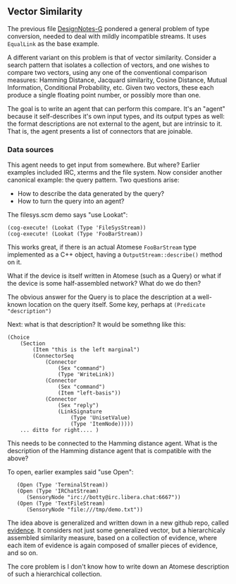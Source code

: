 Vector Similarity
-----------------
The previous file [DesignNotes-G](DesignNotes-G.md) pondered a general
problem of type conversion, needed to deal with mildly incompatible
streams. It uses `EqualLink` as the base example.

A different variant on this problem is that of vector similarity.
Consider a search pattern that isolates a collection of vectors,
and one wishes to compare two vectors, using any one of the conventional
comparison measures: Hamming Distance, Jacquard similarity, Cosine
Distance, Mutual Information, Conditional Probability, etc. Given
two vectors, these each produce a single floating point number, or
possibly more than one.

The goal is to write an agent that can perform this compare. It's an
"agent" because it self-describes it's own input types, and its output
types as well: the format descriptions are not external to the agent,
but are intrinsic to it. That is, the agent presents a list of
connectors that are joinable.

### Data sources
This agent needs to get input from somewhere. But where?  Earlier
examples included IRC, xterms and the file system. Now consider another
canonical example: the query pattern. Two questions arise:
 * How to describe the data generated by the query?
 * How to turn the query into an agent?

The filesys.scm demo says "use Lookat":
```
(cog-execute! (Lookat (Type 'FileSysStream))
(cog-execute! (Lookat (Type 'FooBarStream))
```
This works great, if there is an actual Atomese `FooBarStream` type
implemented as a C++ object, having a `OutputStream::describe()` method
on it.

What if the device is itself written in Atomese (such as a Query) or
what if the device is some half-assembled network? What do we do then?

The obvious answer for the Query is to place the description at a
well-known location on the query itself. Some key, perhaps at
`(Predicate "description")`

Next: what is that description? It would be somethng like this:
```
(Choice
	(Section
		(Item "this is the left marginal")
		(ConnectorSeq
			(Connector
				(Sex "command")
				(Type 'WriteLink))
			(Connector
				(Sex "command")
				(Item "left-basis"))
			(Connector
				(Sex "reply")
				(LinkSignature
					(Type 'UnisetValue)
					(Type 'ItemNode)))))
	... ditto for right.... )
```

This needs to be connected to the Hamming distance agent. What is the
description of the Hamming distance agent that is compatible with the
above?

To open, earlier examples said "use Open":
```
   (Open (Type 'TerminalStream))
   (Open (Type 'IRChatStream)
      (SensoryNode "irc://botty@irc.libera.chat:6667"))
   (Open (Type 'TextFileStream)
      (SensoryNode "file:///tmp/demo.txt"))

```

The idea above is generalized and written down in a new github repo,
called [evidence](https://github.com/opencog/evidence). It considers not
just some generalized vector, but a hierarchicaly assembled similarity
measure, based on a collection of evidence, where each item of evidence
is again composed of smaller pieces of evidence, and so on.

The core problem is I don't know how to write down an Atomese
description of such a hierarchical collection.
